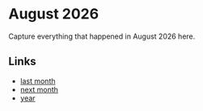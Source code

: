 # August 2026

Capture everything that happened in August 2026 here.

## Links
- [last month](calendar/months/2026-07.md)
- [next month](calendar/months/2026-09.md)
- [year](calendar/years/2026.md)